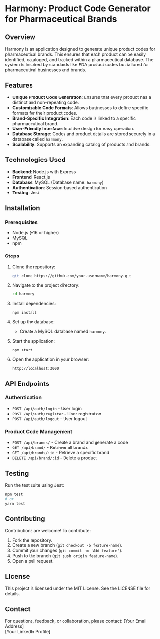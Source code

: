 # Harmony: Product Code Generator for Pharmaceutical Brands

## Overview

Harmony is an application designed to generate unique product codes for pharmaceutical brands. This ensures that each product can be easily identified, cataloged, and tracked within a pharmaceutical database. The system is inspired by standards like FDA product codes but tailored for pharmaceutical businesses and brands.

## Features

- **Unique Product Code Generation**: Ensures that every product has a distinct and non-repeating code.
- **Customizable Code Formats**: Allows businesses to define specific formats for their product codes.
- **Brand-Specific Integration**: Each code is linked to a specific pharmaceutical brand.
- **User-Friendly Interface**: Intuitive design for easy operation.
- **Database Storage**: Codes and product details are stored securely in a database called `harmony`.
- **Scalability**: Supports an expanding catalog of products and brands.

## Technologies Used

- **Backend**: Node.js with Express
- **Frontend**: React.js
- **Database**: MySQL (Database name: `harmony`)
- **Authentication**: Session-based authentication
- **Testing**: Jest

## Installation

### Prerequisites

- Node.js (v16 or higher)
- MySQL
- npm

### Steps

1. Clone the repository:

   ```bash
   git clone https://github.com/your-username/harmony.git
   ```

2. Navigate to the project directory:

   ```bash
   cd harmony
   ```

3. Install dependencies:

   ```bash
   npm install
   ```

4. Set up the database:
   - Create a MySQL database named `harmony`.

5. Start the application:

   ```bash
   npm start
   ```

6. Open the application in your browser:

   ```
   http://localhost:3000
   ```

## API Endpoints

### Authentication

- `POST /api/auth/login` - User login
- `POST /api/auth/register` - User registration
- `POST /api/auth/logout` - User logout

### Product Code Management

- `POST /api/brands/` - Create a brand and generate a code
- `GET /api/brand/` - Retrieve all brands
- `GET /api/brands/:id` - Retrieve a specific brand
- `DELETE /api/brand/:id` - Delete a product

## Testing

Run the test suite using Jest:

```bash
npm test
# or
yarn test
```

## Contributing

Contributions are welcome! To contribute:

1. Fork the repository.
2. Create a new branch (`git checkout -b feature-name`).
3. Commit your changes (`git commit -m 'Add feature'`).
4. Push to the branch (`git push origin feature-name`).
5. Open a pull request.

## License

This project is licensed under the MIT License. See the LICENSE file for details.

## Contact

For questions, feedback, or collaboration, please contact:
[Your Email Address]\
[Your LinkedIn Profile]

